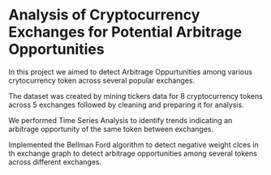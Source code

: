 # Analysis of Cryptocurrency Exchanges for Potential Arbitrage Opportunities

In this project we aimed to detect Arbitrage Oppurtunities among various crytocurrency token across several popular exchanges. 

The dataset was created by mining tickers data for 8 cryptocurrency tokens across 5 exchanges followed by cleaning and preparing it for analysis.

We performed Time Series Analysis to identify trends indicating an arbitrage opportunity of the same token between exchanges.

Implemented the Bellman Ford algorithm to detect negative weight clces in th exchange graph to detect arbitrage opportunities among several tokens across different exchanges.

